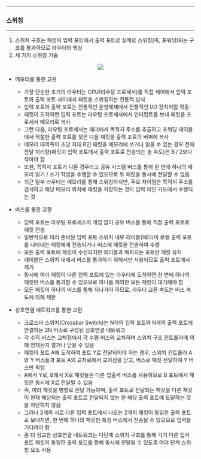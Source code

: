 -----
### 스위칭
-----
1. 스위치 구조는 패킷이 입력 포트에서 출력 포트로 실제로 스위칭(즉, 포워딩)되는 구조를 통과하므로 라우터의 핵심
2. 세 가지 스위칭 기술
<div align="center">
<img src="https://github.com/user-attachments/assets/b7d23fbe-8cf5-40e6-b165-a397f834522d">
</div>

  - 메모리를 통한 교환
    + 가장 단순한 초기의 라우터는 CPU(라우팅 프로세서)를 직접 제어해서 입력 포트와 출력 포트 사이에서 패킷을 스위칭하는 전통적 방식
    + 입력 포트와 출력 포트는 전통적인 운영체제에서 전통적인 I/O 장치처럼 작동
    + 패킷이 도착하면 입력 포트는 라우팅 프로세서에서 인터럽트를 보내 패킷을 프로세서 메모리로 복사
    + 그런 다음, 라우팅 프로세서는 헤더에서 목적지 주소를 추출하고 포워딩 테이블에서 적절한 출력 포트를 찾은 다음 패킷을 출력 포트의 버퍼에 복사
    + 메모리 대역폭이 초당 최대 B인 패킷을 메모리에 쓰거나 읽을 수 있는 경우 전체 전달 처리량(패킷이 입력 포트에서 출력 포트로 전송되는 총 속도)은 B / 2보다 작아야 함
    + 또한, 목적지 포트가 다른 경우라고 공유 시스템 버스를 통해 한 번에 하나의 메모리 읽기 / 쓰기 작업을 수행할 수 있으므로 두 패킷을 동시에 전달할 수 없음
    + 최근 일부 라우터는 메모리를 통해 스위칭하지만, 주요 차이점은 목적지 주소를 검색하고 해당 메모리 위치에 패킷을 저장하는 것이 입력 라인 카드에서 수행되는 것

  - 버스를 통한 교환
    + 입력 포트는 라우팅 프로세스의 개입 없이 공유 버스를 통해 직접 출력 포트로 패킷 전송
    + 일반적으로 미리 준비된 입력 포트 스위치 내부 레이블(헤더)이 로컬 출력 포트를 나타내는 패킷에게 전송되거나 버스에 패킷을 전송하여 수행
    + 모든 출력 포트에 패킷이 수신되지만 레이블과 매치되는 포트만 패킷 유지
    + 레이블은 스위치 내에서 버스를 통과하기 위해서만 사용되므로 출력 포트에서 제거
    + 동시에 여러 패킷이 다른 입력 포트에 있는 라우터에 도착하면 한 번에 하나의 패킷만 버스를 통과할 수 있으므로 하나를 제외한 모든 패킷이 대기해야 함
    + 모든 패킷이 하나의 버스를 통해 지나가야 하므로, 라우터 교환 속도는 버스 속도에 의해 제한

  - 상호연결 네트워크를 통한 교환
    + 크로스바 스위치(Crossbar Switch)는 N개의 입력 포트와 N개의 출력 포트에 연결하는 2N 버스로 구성된 상호연결 네트워크
    + 각 수직 버스는 교차점에서 각 수평 버스와 교차하며 스위치 구조 컨트롤러에 의해 언제든지 열거나 닫을 수 있음
    + 패킷이 포트 A에 도착하여 포트 Y로 전달되어야 하는 경우, 스위치 컨트롤러 A와 Y 버스들과 포트 A의 교차로에서 교차점을 닫고, 버스로 패킷 전달하여 Y 버스만 픽업
    + A에서 Y로, B에서 X로 패킷들은 다른 입출력 버스를 사용하므로 B 포트에서 패킷은 동시에 X로 전달될 수 있음
    + 즉, 여러 패킷을 병렬로 전달 가능하며, 출력 포트로 전달되는 패킷을 다른 패킷이 현재 해당되는 출력 포트로 전달되지 않는 한 해당 출력 포트에 도달하는 것을 차단하지 않음
    + 그러나 2개의 서로 다른 입력 포트에서 나오는 2개의 패킷이 동일한 출력 포트로 보내지면, 한 번에 하나의 패킷만 특정 버스에서 전송될 수 있으므로 입력을 기다려야 함
    + 좀 더 정교한 상호연결 네트워크는 다단계 스위치 구조를 통해 각기 다른 입력 포트 패킷이 동일한 출력 포트를 향해 동시에 전달될 수 있도록 여러 단계 스위칭 요소 사용
    

